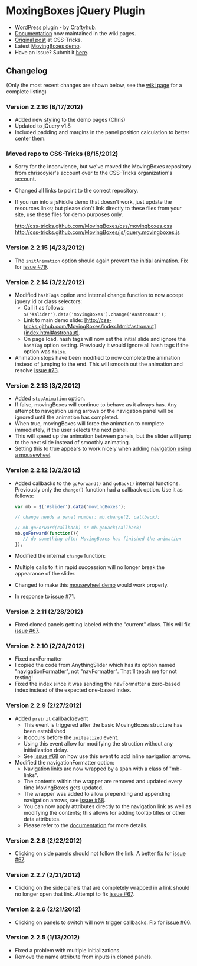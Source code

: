 # MoxingBoxes jQuery Plugin

* [WordPress plugin](http://wordpress.org/extend/plugins/movingboxes-wp/) - by [Craftyhub](https://github.com/craftyhub).
* [Documentation](https://github.com/CSS-Tricks/MovingBoxes/wiki) now maintained in the wiki pages.
* [Original post](http://css-tricks.com/moving-boxes/) at CSS-Tricks.
* Latest [MovingBoxes demo](http://css-tricks.github.com/MovingBoxes).
* Have an issue? Submit it [here](https://github.com/CSS-Tricks/MovingBoxes/issues).

## Changelog

(Only the most recent changes are shown below, see the [wiki page](https://github.com/CSS-Tricks/MovingBoxes/wiki/Change-Log) for a complete listing)

### Version 2.2.16 (8/17/2012)

* Added new styling to the demo pages (Chris)
* Updated to jQuery v1.8
* Included padding and margins in the panel position calculation to better center them.

### Moved repo to CSS-Tricks (8/15/2012)

* Sorry for the inconvience, but we've moved the MovingBoxes repository from chriscoyier's account over to the CSS-Tricks organization's account.
* Changed all links to point to the correct repository.
* If you run into a jsFiddle demo that doesn't work, just update the resources links; but please don't link directly to these files from your site, use these files for demo purposes only.

    http://css-tricks.github.com/MovingBoxes/css/movingboxes.css
    http://css-tricks.github.com/MovingBoxes/js/jquery.movingboxes.js

### Version 2.2.15 (4/23/2012)

* The `initAnimation` option should again prevent the initial animation. Fix for [issue #79](https://github.com/CSS-Tricks/MovingBoxes/issues/79).

### Version 2.2.14 (3/22/2012)

* Modified `hashTags` option and internal change function to now accept jquery id or class selectors:
  * Call it as follows: `$('#slider').data('movingBoxes').change('#astronaut');`
  * Link to main demo slide: [http://css-tricks.github.com/MovingBoxes/index.html#astronaut](index.html#astronaut).
  * On page load, hash tags will now set the initial slide and ignore the `hashTag` option setting. Previously it would ignore all hash tags if the option was `false`.
* Animation stops have been modified to now complete the animation instead of jumping to the end. This will smooth out the animation and resolve [issue #73](https://github.com/CSS-Tricks/MovingBoxes/issues/73).

### Version 2.2.13 (3/2/2012)

* Added `stopAnimation` option.
 * If false, movingBoxes will continue to behave as it always has. Any attempt to navigation using arrows or the navigation panel will be ignored until the animation has completed.
 * When true, movingBoxes will force the animation to complete immediately, if the user selects the next panel.
 * This will speed up the animation between panels, but the slider will jump to the next slide instead of smoothly animating.
 * Setting this to true appears to work nicely when adding [navigation using a mousewheel](http://jsfiddle.net/Mottie/acV4n/749/).

### Version 2.2.12 (3/2/2012)

* Added callbacks to the `goForward()` and `goBack()` internal functions. Previously only the `change()` function had a callback option. Use it as follows:

    ```javascript
    var mb = $('#slider').data('movingBoxes');

    // change needs a panel number: mb.change(2, callback);

    // mb.goForward(callback) or mb.goBack(callback)
    mb.goForward(function(){
       // do something after MovingBoxes has finished the animation
    });
    ```

* Modified the internal `change` function:
 * Multiple calls to it in rapid succession will no longer break the appearance of the slider.
 * Changed to make this [mousewheel demo](http://jsfiddle.net/Mottie/acV4n/744/) would work properly.
 * In response to [issue #71](https://github.com/CSS-Tricks/MovingBoxes/issues/71).

### Version 2.2.11 (2/28/2012)

* Fixed cloned panels getting labeled with the "current" class. This will fix [issue #67](https://github.com/CSS-Tricks/MovingBoxes/issues/67).

### Version 2.2.10 (2/28/2012)

* Fixed navFormatter
 * I copied the code from AnythingSlider which has its option named "navigationFormatter", not "navFormatter". That'll teach me for not testing!
 * Fixed the index since it was sending the navFormatter a zero-based index instead of the expected one-based index.

### Version 2.2.9 (2/27/2012)

* Added `preinit` callback/event
  * This event is triggered after the basic MovingBoxes structure has been established
  * It occurs before the `initialized` event.
  * Using this event allow for modifying the struction without any initialization delay.
  * See [issue #68](https://github.com/CSS-Tricks/MovingBoxes/issues/68) on how use this event to add inline navigation arrows.
* Modified the navigationFormatter option:
  * Navigation links are now wrapped by a span with a class of "mb-links".
  * The contents within the wrapper are removed and updated every time MovingBoxes gets updated.
  * The wrapper was added to allow prepending and appending navigation arrows, see [issue #68](https://github.com/CSS-Tricks/MovingBoxes/issues/68).
  * You can now apply attributes directly to the navigation link as well as modifying the contents; this allows for adding tooltip titles or other data attributes.
  * Please refer to the [documentation](https://github.com/CSS-Tricks/MovingBoxes/wiki/Usage) for more details.

### Version 2.2.8 (2/22/2012)

* Clicking on side panels should not follow the link. A better fix for [issue #67](https://github.com/CSS-Tricks/MovingBoxes/issues/67).

### Version 2.2.7 (2/21/2012)

* Clicking on the side panels that are completely wrapped in a link should no longer open that link. Attempt to fix [issue #67](https://github.com/CSS-Tricks/MovingBoxes/issues/67).

### Version 2.2.6 (2/21/2012)

* Clicking on panels to switch will now trigger callbacks. Fix for [issue #66](https://github.com/CSS-Tricks/MovingBoxes/issues/66).

### Version 2.2.5 (1/13/2012)

* Fixed a problem with multiple initializations.
* Remove the name attribute from inputs in cloned panels.
